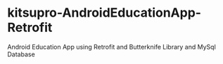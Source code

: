 # kitsupro-AndroidEducationApp-Retrofit
 Android Education App using Retrofit and Butterknife Library and MySql Database
